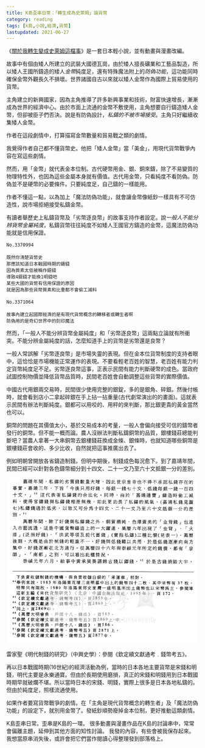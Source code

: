 ```yaml
---
title: K島歪串日常：「轉生成為史萊姆」論貨幣
category: reading
tags: [k島,小說,經濟,貨幣]
lastupdated: 2021-06-27
---
```


《[關於我轉生變成史萊姆這檔事](https://zh.wikipedia.org/wiki/%E9%97%9C%E6%96%BC%E6%88%91%E8%BD%89%E7%94%9F%E8%AE%8A%E6%88%90%E5%8F%B2%E8%90%8A%E5%A7%86%E9%80%99%E6%AA%94%E4%BA%8B)》是一套日本輕小說，並有動畫與漫畫改編。

故事中有個由矮人所建立的武裝大國德瓦崗，由於矮人擅長礦業和工藝品製造，所以矮人王國所鑄造的矮人*金幣*純度足，還有特殊魔法附上的*防偽功能*，這功能同時確保金幣外觀長久不損壞。世界諸國自古以來就以矮人金幣作為國際上貿易使用的貨幣。

主角建立的新興國家，因為主角推導了許多新興事業和技術，財富快速增長，漸漸成為世界的經濟中心。由於市面上流通的金幣不敷使用，主角想要自行鑄造矮人金幣，但卻被臣子們否決。說是有防偽設計，*私鑄的不被市場接受*。主角只好繼續收集矮人金幣。

作者在這段劇情中，打算描寫金幣數量和貿易戰之類的劇情。

我覺得作者自己都不懂貨幣史。他把「矮人金幣」當「美金」，用現代貨幣戰爭內容在寫這些劇情。

<!--more-->

然而，用「金幣」就代表金本位制。古代硬幣用金、銀、銅來鑄，除了不易變質的物理特性外，也因為這些金屬本身就有價值。古代用金幣，只看純度不看防偽。防偽並不是硬幣的必要條件。只要純度足，自己鑄的一樣能用。

作者不懂這一點，以為加上「魔法防偽功能」，就會讓金幣像紙鈔一樣具有不可仿造性，說市場拒絕接受私鑄金幣。

有讀者舉歷史上私鑄貨幣及「劣幣逐良幣」的故事支持作者設定。說*一般人不能分辨貨幣金屬純度*，私鑄貨幣往往純度不如矮人王國官方鑄造的金幣，這魔法防偽功能就是信用保證。

```text
No.3370994  

既然你清楚貨幣史
那應該知道日本戰國時期的鑄錢
因為質素太低被稱作鐚錢
導致4鐚錢才能換1明錢吧
某些大國的貨幣有信用保證的原因
就是因為那些貨幣質素和比重都不會偷工減料

No.3371064  

故事內建立起國際經濟的是有現代貨幣概念的轉移者或轉生者啊
防偽用的是奇幻世界中的刻印魔法
```

然而，「一般人不能分辨貨幣金屬純度」和「劣幣逐良幣」這兩點立論就有所衝突。不能分辨金屬純度的話，怎麼知道手上的貨幣是劣幣還是良幣？

一般人常誤解「劣幣逐良幣」是市場失靈的表現。但在金本位貨幣制度的支持者眼中，這恰恰是市場機能正常運作的表現。不要看輕老百姓的智慧，老百姓有能力判定貨幣純度足不足。劣幣逐良幣這事，正表示民間有能力判斷硬幣的成色。當政府試圖控制物價並降低貨幣品質時，民間老百姓會自動調整這些貨幣的實際價值。

中國古代用銀兩交易時，民間很少使用完整的銀錠，多的是銀角、碎銀。然後付帳時，就會看到店小二拿起碎銀在手上拈一拈重量(古代劇常演出的的畫面)。這就表示民間有辦法判斷純度。銀都可以用咬的、用秤的來判斷，那比銀更貴的黃金當然也可以。

銅幣的問題在其價值太小，基於交易成本的考量，一般人會偏向接受可信的鑄幣者發行的銅幣。但不能一概而論。農人沒辦法判斷私鑄銅幣的品質，銀樓錢莊總能判斷吧？當農人拿著一大串銅幣去銀樓錢莊換成金條、銀條時，也就知道哪些銅幣是銀樓錢莊會收的、多少比收，自然就把這事推廣出去了。

例如明朝曾開放各省鑄造制錢。但明中期後，制錢成色每況愈下。到了嘉靖年間，民間已經可以針對各色鑄幣細分到十四文、二十一文乃至六十文抵銀一分的差別。

![引用《明代制錢的研究》](/images/2021-06-27-%E3%80%8C%E8%BD%89%E7%94%9F%E6%88%90%E7%82%BA%E5%8F%B2%E8%90%8A%E5%A7%86%E3%80%8D%E8%AB%96%E8%B2%A8%E5%B9%A3-1.png)

<div class="note">
雷家聖《明代制錢的研究》（中興史學）：參閱《欽定續文獻通考﹒錢幣考五》。
</div>

再以日本戰國時期(16世紀)的經濟活動為例，當時的日本各地主要貨幣是宋錢和明錢，明代主要是永樂通寶。但由於長期使用磨損，真正的宋錢和明錢用到日本戰國時期早就破爛不堪。所以當時日本的宋錢、明錢，實際上很多是日本各地私鑄的。但由於純度足，照樣流通使用。

如果作者要寫貨幣戰爭的劇情。在「主角是現代貨幣概念的轉生者」及「魔法防偽功能」的設定下，就別用金幣了。發紙鈔順勢廢掉金本位制，更好推動這類劇情。

<div class="note">
K島歪串日常。歪串是K島的一環。
很多動畫與漫畫作品在K島的討論串中，常常會偏離主題，延伸到其他方面的知性討論。
我發的內容，有些會被我保存起來。我想當原串消失後，或許會把它們當作閱讀心得整理發到部落格上。
</div>